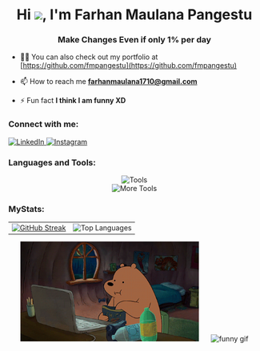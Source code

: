 <h1 align="center">Hi <img src="https://media.giphy.com/media/hvRJCLFzcasrR4ia7z/giphy.gif" width="30px"/>, I'm Farhan Maulana Pangestu</h1>
<h3 align="center"> Make Changes Even if only 1% per day</h3>

- 👨‍💻 You can also check out my portfolio at [https://github.com/fmpangestu](https://github.com/fmpangestu)

- 📫 How to reach me **farhanmaulana1710@gmail.com**

- ⚡ Fun fact **I think I am funny XD**

<h3 align="left">Connect with me:</h3>
<p align="left">
<a href="https://www.linkedin.com/in/farhanmaulanapangestu/" target="blank"> 
  <img src="https://skillicons.dev/icons?i=linkedin" alt="LinkedIn" />
</a>
<a href="https://www.instagram.com/farhanbaeee/?hl=id#" target="blank">
  <img src="https://skillicons.dev/icons?i=instagram" alt="Instagram" />
</a>
</p>

<h3 align="left">Languages and Tools:</h3>
<p align="center">
  <img src="https://skillicons.dev/icons?i=react,laravel,next,html,css,tailwindcss,github,git,vite" alt="Tools" /><br>
  <img src="https://skillicons.dev/icons?i=nodejs,javascript,express,mysql,postman,php,vercel,ts" alt="More Tools" />
</p>

<h3 align="left">MyStats:</h3>

<table>
  <tr>
    <td>
      <a href="https://git.io/streak-stats">
        <img src="https://github-readme-streak-stats.herokuapp.com?user=fmpangestu&theme=transparent" alt="GitHub Streak" />
      </a>
    </td>
    <td>
      <img src="https://github-readme-stats.vercel.app/api/top-langs/?username=fmpangestu&theme=transparent&show_icons=true&hide_progress=true" alt="Top Languages" />
    </td>
  </tr>
</table>

<p align="center">
  <img src="https://github.com/darsaveli/Mariam/blob/main/1479814528_webarebears.gif" height="200px" alt="fun gif" style="margin-right: 10px;">
  <img src="https://user-images.githubusercontent.com/74038190/213910845-af37a709-8995-40d6-be59-724526e3c3d7.gif" height="200px" alt="funny gif" style="margin-left: 10px;">
</p>

